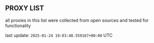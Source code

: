 ## PROXY LIST

all proxies in this list were collected from open sources and tested for functionality

last update: `2025-01-24 19:03:48.559167+00:00` UTC